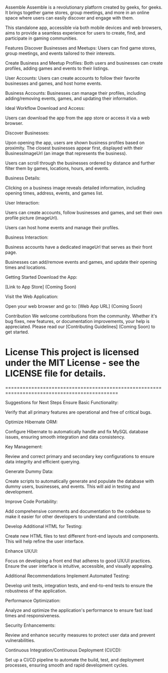 Assemble
Assemble is a revolutionary platform created by geeks, for geeks. It brings together game stores, group meetings, and more in an online space where users can easily discover and engage with them.

This standalone app, accessible via both mobile devices and web browsers, aims to provide a seamless experience for users to create, find, and participate in gaming communities.

Features
Discover Businesses and Meetups: Users can find game stores, group meetings, and events tailored to their interests.

Create Business and Meetup Profiles: Both users and businesses can create profiles, adding games and events to their listings.

User Accounts: Users can create accounts to follow their favorite businesses and games, and host home events.

Business Accounts: Businesses can manage their profiles, including adding/removing events, games, and updating their information.

Ideal Workflow
Download and Access:

Users can download the app from the app store or access it via a web browser.

Discover Businesses:

Upon opening the app, users are shown business profiles based on proximity. The closest businesses appear first, displayed with their BusinessImageUrl (an image that represents the business).

Users can scroll through the businesses ordered by distance and further filter them by games, locations, hours, and events.

Business Details:

Clicking on a business image reveals detailed information, including opening times, address, events, and games list.

User Interaction:

Users can create accounts, follow businesses and games, and set their own profile picture (imageUrl).

Users can host home events and manage their profiles.

Business Interaction:

Business accounts have a dedicated imageUrl that serves as their front page.

Businesses can add/remove events and games, and update their opening times and locations.

Getting Started
Download the App:

[Link to App Store] (Coming Soon)

Visit the Web Application:

Open your web browser and go to: [Web App URL] (Coming Soon)

Contribution
We welcome contributions from the community. Whether it's bug fixes, new features, or documentation improvements, your help is appreciated. Please read our [Contributing Guidelines] (Coming Soon) to get started.

License
This project is licensed under the MIT License - see the LICENSE file for details.
============================================================================================
=============================================================================================

Suggestions for Next Steps
Ensure Basic Functionality:

Verify that all primary features are operational and free of critical bugs.

Optimize Hibernate ORM:

Configure Hibernate to automatically handle and fix MySQL database issues, ensuring smooth integration and data consistency.

Key Management:

Review and correct primary and secondary key configurations to ensure data integrity and efficient querying.

Generate Dummy Data:

Create scripts to automatically generate and populate the database with dummy users, businesses, and events. This will aid in testing and development.

Improve Code Portability:

Add comprehensive comments and documentation to the codebase to make it easier for other developers to understand and contribute.

Develop Additional HTML for Testing:

Create new HTML files to test different front-end layouts and components. This will help refine the user interface.

Enhance UX/UI:

Focus on developing a front end that adheres to good UX/UI practices. Ensure the user interface is intuitive, accessible, and visually appealing.

Additional Recommendations
Implement Automated Testing:

Develop unit tests, integration tests, and end-to-end tests to ensure the robustness of the application.

Performance Optimization:

Analyze and optimize the application's performance to ensure fast load times and responsiveness.

Security Enhancements:

Review and enhance security measures to protect user data and prevent vulnerabilities.

Continuous Integration/Continuous Deployment (CI/CD):

Set up a CI/CD pipeline to automate the build, test, and deployment processes, ensuring smooth and rapid development cycles.